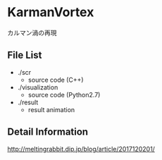 ﻿# KarmanVortex
カルマン渦の再現

## File List
  + ./scr
    * source code (C++)
  + ./visualization
    * source code (Python2.7)
  + ./result
    * result animation

## Detail Information
http://meltingrabbit.dip.jp/blog/article/2017120201/
